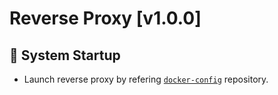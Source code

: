 # Reverse Proxy [v1.0.0]

<h2 id="system-startup">🚀 System Startup</h2>

- Launch reverse proxy by refering [`docker-config`](https://github.com/staucktion/docker-config) repository.
